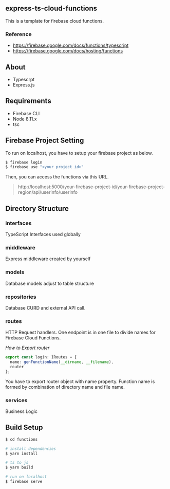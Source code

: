## express-ts-cloud-functions
This is a template for firebase cloud functions.

### Reference
- https://firebase.google.com/docs/functions/typescript
- https://firebase.google.com/docs/hosting/functions

## About
- Typescrpt
- Express.js

## Requirements
- Firebase CLI
- Node 8.11.x
- tsc

## Firebase Project Setting
To run on localhost, you have to setup your firebase project as below.

```bash
$ firebase login
$ firebase use "<your project id>"
```

Then, you can access the functions via this URL.

> http://localhost:5000/your-firebase-project-id/your-firebase-project-region/api/userinfo/userinfo

## Directory Structure
### interfaces
TypeScript Interfaces used globally

### middleware
Express middleware created by yourself

### models
Database models adjust to table structure

### repositories
Database CURD and external API call.

### routes
HTTP Request handlers.
One endpoint is in one file to divide names for Firebase Cloud Functions.

*How to Export router*
```typescript
export const login: IRoutes = {
  name: genFunctionName(__dirname, __filename),
  router
};
```

You have to export router object with name property.
Function name is formed by combination of directory name and file name.

### services
Business Logic

## Build Setup
```bash
$ cd functions

# install dependencies
$ yarn install

# ts to js
$ yarn build

# run on localhost
$ firebase serve
```

